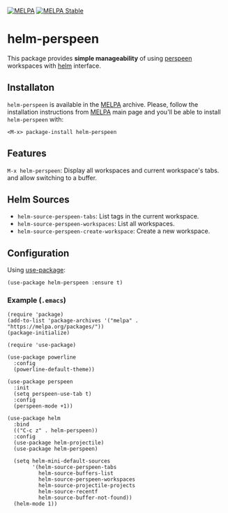 [![MELPA](https://melpa.org/packages/helm-perspeen-badge.svg)](https://melpa.org/#/helm-perspeen)
[![MELPA Stable](https://stable.melpa.org/packages/helm-perspeen-badge.svg)](https://stable.melpa.org/#/helm-perspeen)

# helm-perspeen
This package provides **simple manageability** of using [perspeen](https://github.com/seudut/perspeen) workspaces with [helm](https://github.com/emacs-helm/helm) interface.

## Installaton
`helm-perspeen` is available in the [MELPA](https://melpa.org/) archive.
Please, follow the installation instructions from [MELPA](https://melpa.org/) main page and you'll be able to install `helm-perspeen` with:
```
<M-x> package-install helm-perspeen
```

## Features
`M-x helm-perspeen`: Display all workspaces and current workspace's tabs. and allow switching to a buffer.

## Helm Sources
- `helm-source-perspeen-tabs`: List tags in the current workspace.
- `helm-source-perspeen-workspaces`: List all workspaces.
- `helm-source-perspeen-create-workspace`: Create a new workspace.

## Configuration
Using [use-package](https://github.com/jwiegley/use-package):
``` emacs-lisp
(use-package helm-perspeen :ensure t)
```

### Example (`.emacs`)
``` emacs-lisp
(require 'package)
(add-to-list 'package-archives '("melpa" . "https://melpa.org/packages/"))
(package-initialize)

(require 'use-package)

(use-package powerline
  :config
  (powerline-default-theme))

(use-package perspeen
  :init
  (setq perspeen-use-tab t)
  :config
  (perspeen-mode +1))

(use-package helm
  :bind
  (("C-c z" . helm-perspeen))
  :config
  (use-package helm-projectile)
  (use-package helm-perspeen)

  (setq helm-mini-default-sources
        '(helm-source-perspeen-tabs
          helm-source-buffers-list
          helm-source-perspeen-workspaces
          helm-source-projectile-projects
          helm-source-recentf
          helm-source-buffer-not-found))
  (helm-mode 1))
```
